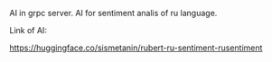 AI in grpc server. AI for sentiment analis of ru language. 

Link of AI:


https://huggingface.co/sismetanin/rubert-ru-sentiment-rusentiment